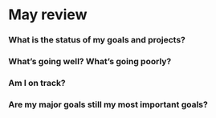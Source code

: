 # May review

### What is the status of my goals and projects?

### What’s going well? What’s going poorly?

### Am I on track?

### Are my major goals still my most important goals?
